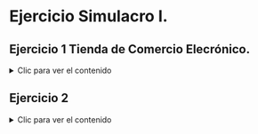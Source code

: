 <div align="justify">

# Ejercicio Simulacro I.

## Ejercicio 1 Tienda de Comercio Elecrónico.

<details>
    <summary>Clic para ver el contenido</summary>
    
### Una tienda en línea necesita un sistema que permita a los clientes comprar productos a través de un sitio web.

Como parte de los requisitos funcionales, el sistema debe incluir los siguientes procesos:

   1. El cliente puede navegar por el catálogo para visualizar los productos disponibles.
   2. Una vez que el cliente selecciona un producto, tiene la opción de colocar el artículo en el carrito.
   3. Para completar la compra, el cliente debe realizar las siguientes acciones:
        - Informar su dirección de envío (extensión opcional si ya tiene una dirección registrada).<br>
        - Completar los datos de su tarjeta de crédito para el pago.<br>
   4. Durante la transacción, el sistema debe:<br>
        - Verificar los datos de la tarjeta de crédito del cliente.<br>
        - Facturar la compra exitosamente.<br>
        - Enviar un e-mail de confirmación con los detalles de la compra al cliente.

El sistema también debe mostrar qué partes de este flujo son obligatorias y cuáles son opcionales. A partir de los requerimientos indicados:

Diseña un diagrama de casos de uso que represente las interacciones entre el cliente, el sistema y los casos de uso necesariosy los actores implicados para realizar una compra. Usa relaciones como `<<include>>` y `<<extend>>` según corresponda.
<br>
<br>
<br>
![alt text](Simulacro_comercio_electronico.drawio-1.png)"

---

</details>

## Ejercicio 2 

<details>
    <summary>Clic para ver el contenido</summary>
   
### Realiza la especificación de casos de uso de la siguiente imagen.

<img src="alguiler-pelicula-cu.jpg">
<br>
<br>
<br>

---

## Especificación de caso de uso de videoclub.


### Actores.

<details>
    <summary>Clic para ver el contenido</summary>
   
#### Cliente.

|  Actor | Cliente |
|---|---|
| Descripción  | Usuario común del videoclub.  |
| Características  |  |
| Relaciones | - Registrar un alquiler o una reserva de alquiler  |
| Referencias |- Proporciona sus datos personales <br>- Reservar una película  <br> - Alquilar una película <br> - Seleccionar una película.|   
|  Notas |   |
| Autor  | Carlos Antonio Díaz Galán |
|Fecha | 19/11/2024 |

|  Atributo |||
|---|---|---|
| _Nombre_  | _Descripción_  | _Tipo_ |
| | |

#### Proveedor.


|  Actor | Proveedor |
|---|---|
| Descripción  | Proveedor de películas.  |
| Características  | El proveedor provee de películas. |
| Relaciones | Abastece a los videoclubs. |
| Referencias | - Abastece películas según existencias. |   
|  Notas |   |
| Autor  | Carlos Antonio Díaz Galán |
|Fecha | 19/11/2024 |

|  Atributo |||
|---|---|---|
| _Nombre_  | _Descripción_  | _Tipo_ |
| | |

#### Administrador del videomax.


|  Actor | Administrador. |
|---|---|
| Descripción  | Notificación de la biblioteca.  |
| Características  | Las mismas funciones que el cliente y sus acciones específicas. |
| Relaciones | - Registra. <br> - Actualiza. |
| Referencias | - Registra los datos del cliente. <br> - Registra el alquiler de películas. <br> - Registra la reserva de peículas. <br> - Registra las películas que llegan nuevas.  <br> - Actualiza el proveedor. |   
|  Notas |   |
| Autor  | Carlos Antonio Díaz Galán |
|Fecha | 19/11/2024 |

|  Atributo |||
|---|---|---|
| _Nombre_  | _Descripción_  | _Tipo_ |
| | |

</details>

### Casos de uso.

<details>
    <summary>Clic para ver el contenido</summary>
   
#### Proporcionar datos personales.


|  Caso de Uso	CU.1 | Proporcionar datos personales.  |
  |---|---|
  | Fuentes  | Este caso de uso se sustenta gracias al [documento]()  |
  | Actor  |  Cliente. |
  | Descripción | Proporciona datos personales para poder alquilar películas.  |
  | Flujo básico |1. El cliente entrega sus credenciales y datos. <br>2. El cliente firma el contrato. |
  | Pre-condiciones | El cliente tiene que disponer de documentos para proporcionar sus datos personales.  |  
  | Post-condiciones  | Aceptar las condiciones en la política del videoclub.  |  
  |  Requerimientos | Datos personales.  |
  |  Notas |  |
  | Autor  | Carlos Antonio Díaz Galán |
  |Fecha | 19/11/2024 |

#### Alquilar una película

| Caso de Uso CU.2 | Registrar un alquiler            |
|------------------|----------------------------------|
| Fuentes          | Este caso de uso se sustenta gracias al [documento](). |
| Actor            | Cliente, administrador.           |
| Descripción      | Permite registrar un alquiler de una o varias películas solicitada por el cliente. |
| Flujo básico     | 1. El administrador selecciona la película solicitada por el cliente.<br>2. Se verifica la disponibilidad de la película.<br>3. Se registra el alquiler y se actualiza el estado dela película.<br>4. El sistema genera una fecha de devolución. |
| Pre-condiciones  | El usuario debe tener una cuenta activa y la película debe estar disponible.Por último, el cliente debe seleccionar previamente una película `<include>`. |
| Post-condiciones | La película queda registrada como alquilada y la fecha de devolución se establece. |
| Requerimientos   | Sistema de registro de alquileres y disponibilidad de la película. |
| Notas            | En este caso, para alquilar uno o varios títulos , debe seleccionarse `<include>`.                          |
| Autor            | Carlos Antonio Díaz Galán |
| Fecha            | 19/11/2024               |

#### Reservar película

| Caso de Uso CU.3 | Reservar película              |
|------------------|-----------------------------------|
| Fuentes          | Este caso de uso se sustenta gracias al [documento](). |
| Actor            | Cliente, administrador.           |
| Descripción      | Permite realizar una reserva de un próximo título o uno que esté reservado. |
| Flujo básico     | 1. El cliente <b>selecciona</b> una o varias películas previamente.<br>2. El administrador revisa los alquileres activos.<br>3. Se identifican los alquileres próximos a vencer.<br>4. Se genera una reserva con los datos del cliente. |
| Pre-condiciones  | Debe haber alquileres activos en el sistema y que el usuario <b>seleccione</b> uno o varias películas `include`. |
| Post-condiciones | El usuario recibe una fecha con la reserva. |
| Requerimientos   | Contacto del usuario |
| Notas            | En este caso, para reservar uno o varios títulos , debe seleccionarse `<include>`.                      |
| Autor            | Carlos Antonio Díaz Galán |
| Fecha            | 29/10/2024               |

#### Devolver película

| Caso de Uso CU.3 | Reservar película              |
|------------------|-----------------------------------|
| Fuentes          | Este caso de uso se sustenta gracias al [documento](). |
| Actor            | Cliente.           |
| Descripción      | El cliente está en la obligación de la devolución. |
| Flujo básico     | 1. El cliente <b>selecciona</b> una o varias películas previamente.<br>2. Alquila una película <br>3. Devuelve la película al terminar el tiempo acordado. 
| Pre-condiciones  | Debe haberse realizado al menos, un alquiler. |
| Post-condiciones | El usuario recibe una fecha con la reserva y devolución. |
| Requerimientos   | Contacto del usuario |
| Notas            | En este caso, para devolver uno o varios títulos alquilados, debe haberse producido obligatoriamente uno o varios alquileres previos `<include>`.                        |
| Autor            | Carlos Antonio Díaz Galán |
| Fecha            | 29/10/2024               |

#### Seleccionar película

| Caso de Uso CU.3 | Reservar película              |
|------------------|-----------------------------------|
| Fuentes          | Este caso de uso se sustenta gracias al [documento](). |
| Actor            | Cliente.           |
| Descripción      | Permite seleccionar una o varias películas para alquilar. |
| Flujo básico     | 1. El cliente visualiza el catálogo.<br>2. El cliente selecciona al menos, una película disponible.<br>3. El cliente alquila la película. |
| Requerimientos   | Contacto del usuario |
| Notas            |                          |
| Autor            | Carlos Antonio Díaz Galán |
| Fecha            | 29/10/2024               |

#### Abastecer películas.

| Caso de Uso CU.4 | Abastecer películas.               |
|------------------|-----------------------------------|
| Fuentes          | Este caso de uso se sustenta gracias al [documento]() |
| Actor            | Proveedor.           |
| Descripción      | El proveedor abastece de títulos según hayan existencias a los videoclubs. |
| Flujo básico     | 1. El administrador solicita uno o varios títulos al proveedor.<br>2. El proveedor comprueba disponibilidad. <br>3. Se abastece películas. |
| Pre-condiciones  | Debe haber existencias. |
| Post-condiciones | Se actualiza las películas. |
| Requerimientos   | Contacto entre el videoclub y el proveedor. |
| Notas            |                          |
| Autor            | Carlos Antonio Díaz Galán |
| Fecha            | 19/11/2024               |

#### Abastecer películas según existencias.

| Caso de Uso CU.4 | Abastecer películas según existencias.               |
|------------------|-----------------------------------|
| Fuentes          | Este caso de uso se sustenta gracias al [documento]() |
| Actor            | Proveedor.           |
| Descripción      | El proveedor abastece de títulos según hayan existencias a los videoclubs. |
| Flujo básico     | 1. El administrador solicita uno o varios títulos al proveedor.<br>2. El proveedor comprueba disponibilidad. <br>3. Se abastece películas. |
| Pre-condiciones  | Debe haber existencias. |
| Post-condiciones | Se actualiza las películas. |
| Requerimientos   | Contacto entre el videoclub y el proveedor. |
| Notas            | En este caso, la función de abastecer según existencias es necesaria para poder abastecer y se cumple siempre que el Administrador solicite un pedido `<extend>`.                     |
| Autor            | Carlos Antonio Díaz Galán |
| Fecha            | 19/11/2024               |

#### Registrar cliente.

| Caso de Uso CU.5 | Registrar cliente.               |
|------------------|-----------------------------------|
| Fuentes          | Este caso de uso se sustenta gracias al [documento]() |
| Actor            | Administrador.           |
| Descripción      | El cliente registra y da de alta al cliente. |
| Flujo básico     | 1.El cliente entrega sus datos personales.<br>2. El Administrador comprueba y hace las gestiones para registrar al cliente. <br>3. Se realiza el alta en la base de datos de clientes. |
| Pre-condiciones  | El cliente debe disponer de los datos personales en documentos. |
| Post-condiciones | El cliente puede alquilar. |
| Requerimientos   | Documentos personales. |
| Notas            |                          |
| Autor            | Carlos Antonio Díaz Galán |
| Fecha            | 19/11/2024               |

#### Registrar película.

| Caso de Uso CU.6 | Registrar película.               |
|------------------|-----------------------------------|
| Fuentes          | Este caso de uso se sustenta gracias al [documento]() |
| Actor            | Administrador.           |
| Descripción      | El administrador registra los títulos nuevos que le abasteció el proveedor. |
| Flujo básico     | 1.El proveedor entrega los títulos nuevos.<br>2. El Administrador comprueba y hace las gestiones para registrarlos. <br>3. Se realiza el alta en la base de datos de películas. <br>4. Están disponibles para alquilar. |
| Pre-condiciones  | El administrador debe comprobar que no se disponga en el videoclub <br> El proveedor primero debió abastecer el título a registrar. |
| Post-condiciones | El cliente puede alquilar las películas nuevas. |
| Requerimientos   |  |
| Notas            |                          |
| Autor            | Carlos Antonio Díaz Galán |
| Fecha            | 19/11/2024               |

#### Registrar reserva.

| Caso de Uso CU.7 | Registrar reserva.               |
|------------------|-----------------------------------|
| Fuentes          | Este caso de uso se sustenta gracias al [documento]() |
| Actor            | Administrador.           |
| Descripción      | El administrador registra la reserva de una película que el cliente quiera. |
| Flujo básico     | 1.El cliente solicita una o varias películas que estén alquiladas o pendientes de llegar nuevas.<br>2. El Administrador comprueba y hace las gestiones para registrar la solicitud. <br>3. Se realiza la reserva de películas. <br>4. Se proporciona al cliente el comprobante de reserva con las condiciones. |
| Pre-condiciones  | Se debe comprobar que no se disponga en el videoclub   |
| Post-condiciones | El cliente puede alquilar las películas nuevas o alquiladas. |
| Requerimientos   |  |
| Notas            |                          |
| Autor            | Carlos Antonio Díaz Galán |
| Fecha            | 19/11/2024               |

#### Registrar alquiler.

| Caso de Uso CU.8 | Registrar alquiler.               |
|------------------|-----------------------------------|
| Fuentes          | Este caso de uso se sustenta gracias al [documento]() |
| Actor            | Administrador.           |
| Descripción      | El administrador registra el alquiler de una película que el cliente quiera. |
| Flujo básico     | 1.El cliente solicita una o varias películas que quiera alquilar.<br>2. El Administrador comprueba y hace las gestiones para registrar la solicitud. <br>3. Se realiza el alquiler de películas. <br>4. Se proporciona al cliente el comprobante del alquiler con las condiciones. |
| Pre-condiciones  | El título debe estar disponible en el videoclub.   |
| Post-condiciones | El cliente se compromete a devolver la película. |
| Requerimientos   |  |
| Notas            |                          |
| Autor            | Carlos Antonio Díaz Galán |
| Fecha            | 19/11/2024               |


#### Registrar cliente.

| Caso de Uso CU.8 | Registrar cliente.               |
|------------------|-----------------------------------|
| Fuentes          | Este caso de uso se sustenta gracias al [documento]() |
| Actor            | Administrador.           |
| Descripción      | El administrador registra al cliente en la base de datos del videoclub. |
| Flujo básico     | 1.El cliente entrega los documentos que se le solicitan.<br>2. El Administrador comprueba y hace las gestiones para registrar al cliente. <br>3. Se da de alta al cliente con las condiciones de la política del videoclub. <br>4. Se proporciona al cliente el comprobante del registro con las condiciones. |
| Pre-condiciones  | El cliente solicita el registro.  |
| Post-condiciones | El cliente se compromete a devolver la película. |
| Requerimientos   |  |
| Notas            |                          |
| Autor            | Carlos Antonio Díaz Galán |
| Fecha            | 19/11/2024               |

</details>
    
